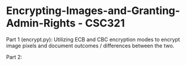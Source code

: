 # Encrypting-Images-and-Granting-Admin-Rights - CSC321 <br>

Part 1 (encrypt.py): Utilizing ECB and CBC encryption modes to encrypt image pixels and document outcomes / differences between the two.<br>

Part 2: 
